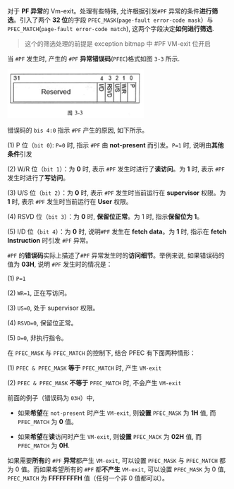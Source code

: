 
对于 **PF 异常**的 Vm-exit。处理有些特殊, 允许根据引发`#PF` 异常的条件**进行筛选**。引入了两个 **32 位**的字段 `PFEC_MASK`(`page-fault error-code mask`）与 `PFEC_MATCH`(`page-fault error-code match`), 这两个字段决定**如何进行筛选**.

> 这个的筛选处理的前提是 exception bitmap 中 #PF VM-exit 位开启

当 `#PF` 发生时, 产生的 `#PF` **异常错误码**(`PFEC`)格式如图 `3-3` 所示.

![2021-04-18-23-20-00.png](./images/2021-04-18-23-20-00.png)

错误码的 `bis 4:0` 指示 `#PF` 产生的原因, 如下所示。

(1) P 位（`bit 0`): `P=0` 时, 指示 `#PF` 由 **not-present** 而引发。`P=1` 时, 说明由**其他条件**引发

(2) W/R 位（`bit 1`）：为 **0** 时, 表示 `#PF` 发生时进行了**读访问**。为 **1** 时, 表示 `#PF` 发生时进行了**写访问**。

(3) U/S 位（`bit 2`）：为 **0** 时, 表示 `#PF` 发生时当前运行在 **supervisor** 权限。为 **1** 时, 表示 `#PF` 发生时当前运行在 **User** 权限。

(4) RSVD 位（`bit 3`）：为 **0** 时, **保留位正常**。为 1 时, 指示**保留位为 1**。

(5) I/D 位（`bit 4`）：为 **0** 时, 说明`#PF` 发生在 **fetch data**。为 **1** 时, 指示在 **fetch Instruction** 时引发 `#PF` 异常。

`#PF` 的**错误码**实际上描述了`#PF` 异常发生时的**访问细节**。举例来说, 如果错误码的值为 **03H**, 说明 `#PF` 发生时的情况是：

(1) `P=1`

(2) `WR=1`, 正在写访问。

(3) `US=0`, 处于 supervisor 权限。

(4) `RSVD=0`, 保留位正常。

(5) `D=0`, 非执行指令。

在 `PFEC_MASK` 与 `PFEC_MATCH` 的控制下, 结合 PFEC 有下面两种情形：

(1) `PFEC & PFEC_MASK` **等于** `PFEC_MATCH` 时, 产生 `VM-exit`

(2) `PFEC & PFEC_MASK` **不等于** `PFEC_MATCH` 时, 不会产生 `VM-exit`

前面的例子（错误码为 `03H`）中, 

* 如果**希望**在 `not-present` 时产生 `VM-exit`, 则**设置** `PFEC_MASK` 为 **1H** 值, 而 `PFEC_MATCH` 为 **0** 值。

* 如果**希望**在**读**访问时产生 `VM-exit`, 则**设置** `PFEC_MACK` 为 **02H** 值, 而 `PFEC_MATCH` 为 **0H**.

如果需要**所有**的 `#PF` **异常**都产生 `VM-exit`, 可以设置 `PFEC_MASK` 与 `PFEC_MATCH` 都为 0 值。而如果希望所有的 `#PF` 都**不产生** `VM-exit`, 可以设置 `PFEC_MASK` 为 0 值, `PFEC_MATCH` 为 **FFFFFFFFH** 值（任何一个非 0 值都可以）。